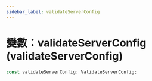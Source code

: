 ```yaml
---
sidebar_label: validateServerConfig
---
```


# 變數：validateServerConfig (validateServerConfig)

```ts
const validateServerConfig: ValidateServerConfig;
```
